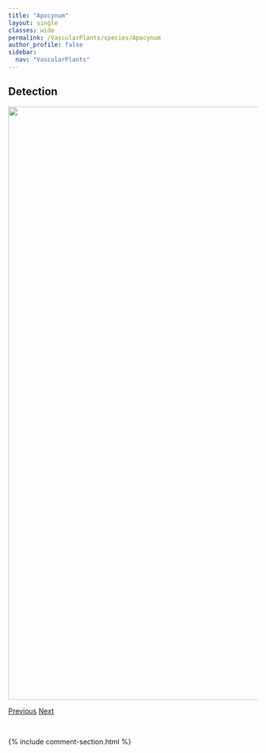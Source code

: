 ```yaml
---
title: "Apocynum"
layout: single
classes: wide
permalink: /VascularPlants/species/Apocynum
author_profile: false
sidebar:
  nav: "VascularPlants"
---
```


<h2>Detection</h2>

<a href="https://drive.google.com/uc?export=view&id=1uSeeggMnLsBO9fg3jOh17y3m4z8ZtpWC">
<img src="https://drive.google.com/uc?export=view&id=1uSeeggMnLsBO9fg3jOh17y3m4z8ZtpWC" height = "1200" width = "800">
</a>


<a href="/DevelopmentWebsite/VascularPlants/species/ApiumGraveolens" class="pagination--pager" title="Apium graveolens">Previous</a> <a href="/DevelopmentWebsite/VascularPlants/species/ApocynumAndrosaemifolium" class="pagination--pager" title="Spreading Dogbane">Next</a>

<p>&nbsp;</p>

{% include comment-section.html %}
